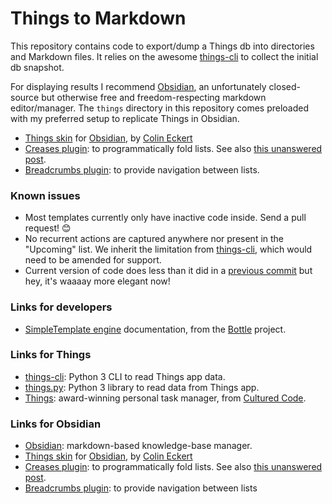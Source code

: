 # Things to Markdown

This repository contains code to export/dump a Things db into directories and Markdown files.
It relies on the awesome [things-cli](https://github.com/thingsapi/things-cli) to collect the
initial db snapshot.

For displaying results I recommend [Obsidian](https://obsidian.md/), an unfortunately closed-source
but  otherwise free and freedom-respecting markdown editor/manager. The ```things``` directory in
this repository comes preloaded with my preferred setup to replicate Things in Obsidian.
* [Things skin](https://github.com/colineckert/obsidian-things) for [Obsidian](https://obsidian.md/), by [Colin Eckert](https://github.com/colineckert)
* [Creases plugin](https://github.com/liamcain/obsidian-creases): to programmatically fold lists. See also [this unanswered post](https://forum.obsidian.md/t/where-are-the-collapsed-folded-states-of-lists-and-headings-stored/38614).
* [Breadcrumbs plugin](https://github.com/SkepticMystic/breadcrumbs): to provide navigation between lists.

### Known issues
* Most templates currently only have inactive code inside. Send a pull request! 😊
* No recurrent actions are captured anywhere nor present in the "Upcoming" list. We inherit the limitation from [things-cli](https://github.com/thingsapi/things-cli), which would need to be amended for support.
* Current version of code does less than it did in a [previous commit](https://github.com/r1cc4rdo/things2md/commit/013389f0c0b9c2709b4c0a91372c903fa11666fc) but hey, it's waaaay more elegant now!

### Links for developers
* [SimpleTemplate engine](https://bottlepy.org/docs/dev/stpl.html#bottle.SimpleTemplate) documentation, from the [Bottle](https://bottlepy.org/) project.

### Links for Things
* [things-cli](https://github.com/thingsapi/things-cli): Python 3 CLI to read Things app data.
* [things.py](https://github.com/thingsapi/things.py/): Python 3 library to read data from Things app.
* [Things](https://culturedcode.com/things/): award-winning personal task manager, from [Cultured Code](https://culturedcode.com/).

### Links for Obsidian
* [Obsidian](https://obsidian.md/): markdown-based knowledge-base manager.
* [Things skin](https://github.com/colineckert/obsidian-things) for [Obsidian](https://obsidian.md/), by [Colin Eckert](https://github.com/colineckert)
* [Creases plugin](https://github.com/liamcain/obsidian-creases): to programmatically fold lists. See also [this unanswered post](https://forum.obsidian.md/t/where-are-the-collapsed-folded-states-of-lists-and-headings-stored/38614).
* [Breadcrumbs plugin](https://github.com/SkepticMystic/breadcrumbs): to provide navigation between lists
